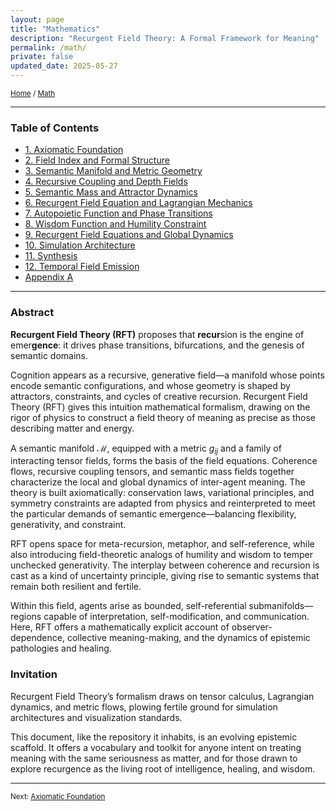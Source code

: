 ```yaml
---
layout: page
title: "Mathematics"
description: "Recurgent Field Theory: A Formal Framework for Meaning"
permalink: /math/
private: false
updated_date: 2025-05-27
---
```


<small>[Home](/) / [Math](/math/)</small>

---

### Table of Contents

- [1. Axiomatic Foundation](/math/01-axiomatic-foundation/)
- [2. Field Index and Formal Structure](/math/02-field-index/)
- [3. Semantic Manifold and Metric Geometry](/math/03-semantic-manifold/)
- [4. Recursive Coupling and Depth Fields](/math/04-recursive-coupling/)
- [5. Semantic Mass and Attractor Dynamics](/math/05-semantic-mass/)
- [6. Recurgent Field Equation and Lagrangian Mechanics](/math/06-recurgent-field-equation/)
- [7. Autopoietic Function and Phase Transitions](/math/07-autopoietic-function/)
- [8. Wisdom Function and Humility Constraint](/math/08-wisdom-function/)
- [9. Recurgent Field Equations and Global Dynamics](/math/09-recurgent-field-equations/)
- [10. Simulation Architecture](/math/10-simulation-architecture/)
- [11. Synthesis](/math/11-synthesis/)
- [12. Temporal Field Emission](/math/12-temporal-field-emission/)
- [Appendix A](/math/appendix-a/) 

---

### **Abstract**

**Recurgent Field Theory (RFT)** proposes that **recur**sion is the engine of emer**gence**: it drives phase transitions, bifurcations, and the genesis of semantic domains.

Cognition appears as a recursive, generative field—a manifold whose points encode semantic configurations, and whose geometry is shaped by attractors, constraints, and cycles of creative recursion. Recurgent Field Theory (RFT) gives this intuition mathematical formalism, drawing on the rigor of physics to construct a field theory of meaning as precise as those describing matter and energy.

A semantic manifold $\mathcal{M}$, equipped with a metric $g_{ij}$ and a family of interacting tensor fields, forms the basis of the field equations. Coherence flows, recursive coupling tensors, and semantic mass fields together characterize the local and global dynamics of inter-agent meaning. The theory is built axiomatically: conservation laws, variational principles, and symmetry constraints are adapted from physics and reinterpreted to meet the particular demands of semantic emergence—balancing flexibility, generativity, and constraint.

RFT opens space for meta-recursion, metaphor, and self-reference, while also introducing field-theoretic analogs of humility and wisdom to temper unchecked generativity. The interplay between coherence and recursion is cast as a kind of uncertainty principle, giving rise to semantic systems that remain both resilient and fertile.

Within this field, agents arise as bounded, self-referential submanifolds—regions capable of interpretation, self-modification, and communication. Here, RFT offers a mathematically explicit account of observer-dependence, collective meaning-making, and the dynamics of epistemic pathologies and healing.

### **Invitation**

Recurgent Field Theory’s formalism draws on tensor calculus, Lagrangian dynamics, and metric flows, plowing fertile ground for simulation architectures and visualization standards.

This document, like the repository it inhabits, is an evolving epistemic scaffold. It offers a vocabulary and toolkit for anyone intent on treating meaning with the same seriousness as matter, and for those drawn to explore recurgence as the living root of intelligence, healing, and wisdom.

---

<small>Next: [Axiomatic Foundation](/math/01-axiomatic-foundation/)</small>
